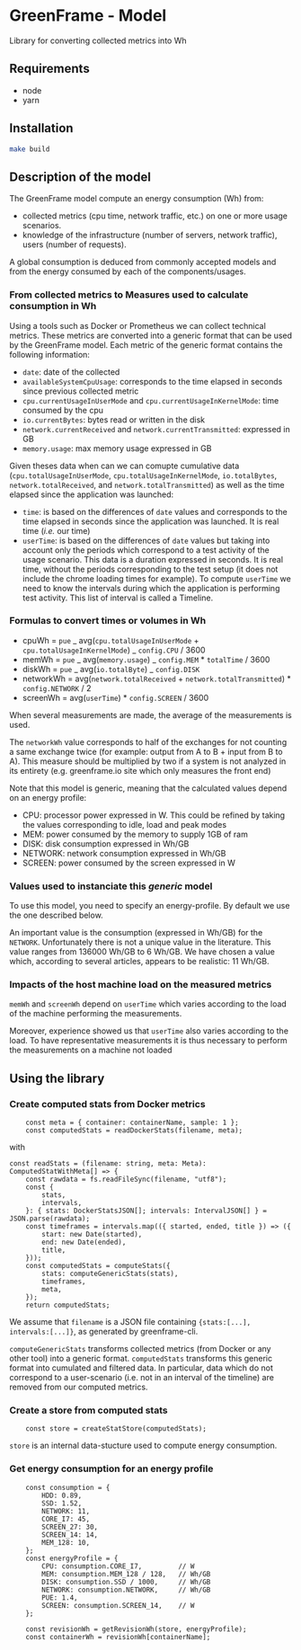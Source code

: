 # GreenFrame - Model

Library for converting collected metrics into Wh

## Requirements

- node
- yarn

## Installation

```sh
make build
```

## Description of the model

The GreenFrame model compute an energy consumption (Wh) from:

- collected metrics (cpu time, network traffic, etc.) on one or more usage scenarios.
- knowledge of the infrastructure (number of servers, network traffic), users (number of requests).

A global consumption is deduced from commonly accepted models and from the
energy consumed by each of the components/usages.

### From collected metrics to Measures used to calculate consumption in Wh

Using a tools such as Docker or Prometheus we can collect technical metrics.
These metrics are converted into a generic format that can be used by the GreenFrame model.
Each metric of the generic format contains the following information:

- `date`: date of the collected
- `availableSystemCpuUsage`: corresponds to the time elapsed in seconds since previous collected metric
- `cpu.currentUsageInUserMode` and `cpu.currentUsageInKernelMode`: time consumed by the cpu
- `io.currentBytes`: bytes read or written in the disk
- `network.currentReceived` and `network.currentTransmitted`: expressed in GB
- `memory.usage`: max memory usage expressed in GB

Given theses data when can we can comupte cumulative data (`cpu.totalUsageInUserMode`, `cpu.totalUsageInKernelMode`, `io.totalBytes`, `network.totalReceived`, and `network.totalTransmitted`) as well as the time elapsed since the application was launched:

- `time`: is based on the differences of `date` values and corresponds to the time elapsed in seconds since the application was launched. It is real time (_i.e._ our time)
- `userTime`: is based on the differences of `date` values but taking into account only the periods which correspond to a test activity of the usage scenario. This data is a duration expressed in seconds. It is real time, without the periods corresponding to the test setup (it does not include the chrome loading times for example).
  To compute `userTime` we need to know the intervals during which the application is performing test activity. This list of interval is called a Timeline.

### Formulas to convert times or volumes in Wh

- cpuWh = `pue` _ avg(`cpu.totalUsageInUserMode` + `cpu.totalUsageInKernelMode`) _ `config.CPU` / 3600
- memWh = `pue` _ avg(`memory.usage`) _ `config.MEM` \* `totalTime` / 3600
- diskWh = `pue` _ avg(`io.totalByte`) _ `config.DISK`
- networkWh = avg(`network.totalReceived` + `network.totalTransmitted`) \* `config.NETWORK` / 2
- screenWh = avg(`userTime`) \* `config.SCREEN` / 3600

When several measurements are made, the average of the measurements is used.

The `networkWh` value corresponds to half of the exchanges for not counting a same exchange twice (for example: output from A to B + input from B to A). This measure should be multiplied by two if a system is not analyzed in its entirety (e.g. greenframe.io site which only measures the front end)

Note that this model is generic, meaning that the calculated values depend on an energy profile:

- CPU: processor power expressed in W. This could be refined by taking the values corresponding to idle, load and peak modes
- MEM: power consumed by the memory to supply 1GB of ram
- DISK: disk consumption expressed in Wh/GB
- NETWORK: network consumption expressed in Wh/GB
- SCREEN: power consumed by the screen expressed in W

### Values used to instanciate this _generic_ model

To use this model, you need to specify an energy-profile.
By default we use the one described below.

An important value is the consumption (expressed in Wh/GB) for the `NETWORK`. Unfortunately there is not a unique value in the literature.
This value ranges from 136000 Wh/GB to 6 Wh/GB. We have chosen a value which, according to several articles, appears to be realistic: 11 Wh/GB.

### Impacts of the host machine load on the measured metrics

`memWh` and `screenWh` depend on `userTime` which varies according to the load of the machine performing the measurements.

Moreover, experience showed us that `userTime` also varies according to the load. To have representative measurements it is thus necessary to perform the measurements on a machine not loaded

## Using the library

### Create computed stats from Docker metrics

```
    const meta = { container: containerName, sample: 1 };
    const computedStats = readDockerStats(filename, meta);
```

with

```
const readStats = (filename: string, meta: Meta): ComputedStatWithMeta[] => {
    const rawdata = fs.readFileSync(filename, "utf8");
    const {
        stats,
        intervals,
    }: { stats: DockerStatsJSON[]; intervals: IntervalJSON[] } = JSON.parse(rawdata);
    const timeframes = intervals.map(({ started, ended, title }) => ({
        start: new Date(started),
        end: new Date(ended),
        title,
    }));
    const computedStats = computeStats({
        stats: computeGenericStats(stats),
        timeframes,
        meta,
    });
    return computedStats;
```

We assume that `filename` is a JSON file containing `{stats:[...], intervals:[...]}`, as generated by greenframe-cli.

`computeGenericStats` transforms collected metrics (from Docker or any other tool) into a generic format.
`computedStats` transforms this generic format into cumulated and filtered
data. In particular, data which do not correspond to a user-scenario (i.e. not
in an interval of the timeline) are removed from our computed metrics.

### Create a store from computed stats

```
    const store = createStatStore(computedStats);
```

`store` is an internal data-stucture used to compute energy consumption.

### Get energy consumption for an energy profile

```
    const consumption = {
        HDD: 0.89,
        SSD: 1.52,
        NETWORK: 11,
        CORE_I7: 45,
        SCREEN_27: 30,
        SCREEN_14: 14,
        MEM_128: 10,
    };
    const energyProfile = {
        CPU: consumption.CORE_I7,         // W
        MEM: consumption.MEM_128 / 128,   // Wh/GB
        DISK: consumption.SSD / 1000,     // Wh/GB
        NETWORK: consumption.NETWORK,     // Wh/GB
        PUE: 1.4,
        SCREEN: consumption.SCREEN_14,    // W
    };

    const revisionWh = getRevisionWh(store, energyProfile);
    const containerWh = revisionWh[containerName];
```
